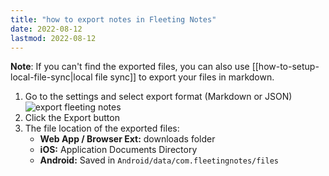 ```yaml
---
title: "how to export notes in Fleeting Notes"
date: 2022-08-12
lastmod: 2022-08-12
---
```

**Note**: If you can't find the exported files, you can also use [[how-to-setup-local-file-sync|local file sync]] to export your files in markdown. 

1. Go to the settings and select export format (Markdown or JSON)
![export fleeting notes](export-fn.png)
2. Click the Export button
3. The file location of the exported files:
	- **Web App / Browser Ext:** downloads folder
	- **iOS:** Application Documents Directory
	- **Android:** Saved in `Android/data/com.fleetingnotes/files`